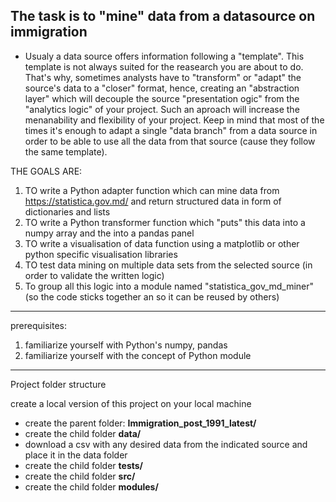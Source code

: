 ## The task is to "mine" data from a datasource on immigration

* Usualy a data source offers information following a "template". This template is not always suited for the reasearch you are about to do. 
That's why, sometimes analysts have to "transform" or "adapt" the source's data to a "closer" format, hence, creating an "abstraction layer" 
which will decouple the source "presentation ogic" from the "analytics logic" of your project. Such an aproach will increase the menanability and
flexibility of your project. Keep in mind that most of the times it's enough to adapt a single "data branch" from a data source in order to 
be able to use all the data from that source (cause they follow the same template).

THE GOALS ARE:

1. TO write a Python adapter function which can mine data from https://statistica.gov.md/ and return structured data in form of dictionaries and lists
2. TO write a Python transformer function which "puts" this data into a numpy array and the into a pandas panel
3. TO write a visualisation of data function using a matplotlib or other python specific visualisation libraries
4. TO test data mining on multiple data sets from the selected source (in order to validate the written logic)
5. To group all this logic into a module named "statistica_gov_md_miner" (so the code sticks together an so it can be reused by others)


---
prerequisites:
1. familiarize yourself with Python's numpy, pandas
2. familiarize yourself with the concept of Python module

---
Project folder structure

create a local version of this project on your local machine
- create the parent folder: **Immigration_post_1991_latest/**
- create the child folder **data/** 
- download a csv with any desired data from the indicated source and place it in the data folder
- create the child folder **tests/**
- create the child folder **src/**
- create the child folder **modules/**






